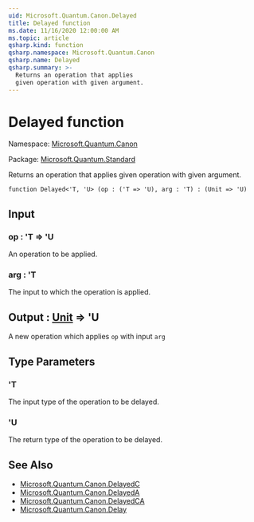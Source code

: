 ```yaml
---
uid: Microsoft.Quantum.Canon.Delayed
title: Delayed function
ms.date: 11/16/2020 12:00:00 AM
ms.topic: article
qsharp.kind: function
qsharp.namespace: Microsoft.Quantum.Canon
qsharp.name: Delayed
qsharp.summary: >-
  Returns an operation that applies
  given operation with given argument.
---
```


# Delayed function

Namespace: [Microsoft.Quantum.Canon](xref:Microsoft.Quantum.Canon)

Package: [Microsoft.Quantum.Standard](https://nuget.org/packages/Microsoft.Quantum.Standard)


Returns an operation that appliesgiven operation with given argument.

```qsharp
function Delayed<'T, 'U> (op : ('T => 'U), arg : 'T) : (Unit => 'U)
```


## Input

### op : 'T => 'U 

An operation to be applied.


### arg : 'T

The input to which the operation is applied.



## Output : [Unit](xref:microsoft.quantum.lang-ref.unit) => 'U 

A new operation which applies `op` with input `arg`

## Type Parameters

### 'T

The input type of the operation to be delayed.
### 'U

The return type of the operation to be delayed.

## See Also

- [Microsoft.Quantum.Canon.DelayedC](xref:Microsoft.Quantum.Canon.DelayedC)
- [Microsoft.Quantum.Canon.DelayedA](xref:Microsoft.Quantum.Canon.DelayedA)
- [Microsoft.Quantum.Canon.DelayedCA](xref:Microsoft.Quantum.Canon.DelayedCA)
- [Microsoft.Quantum.Canon.Delay](xref:Microsoft.Quantum.Canon.Delay)